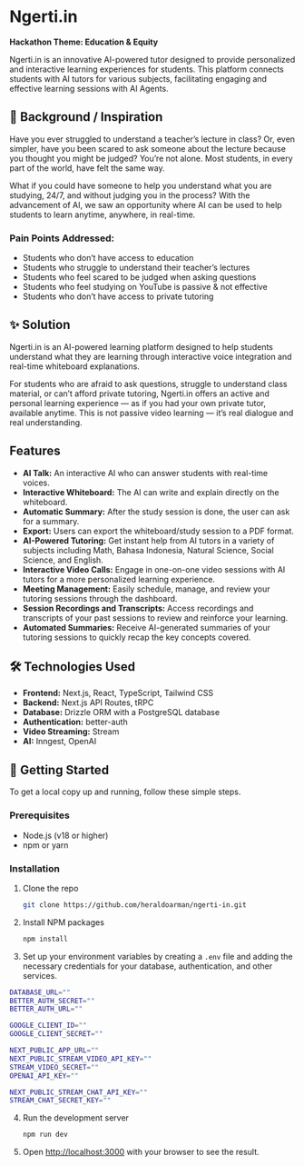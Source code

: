 # Ngerti.in

**Hackathon Theme: Education & Equity**

Ngerti.in is an innovative AI-powered tutor designed to provide personalized and interactive learning experiences for students. This platform connects students with AI tutors for various subjects, facilitating engaging and effective learning sessions with AI Agents.

## 🚀 Background / Inspiration

Have you ever struggled to understand a teacher’s lecture in class? Or, even simpler, have you been scared to ask someone about the lecture because you thought you might be judged? You’re not alone. Most students, in every part of the world, have felt the same way.

What if you could have someone to help you understand what you are studying, 24/7, and without judging you in the process? With the advancement of AI, we saw an opportunity where AI can be used to help students to learn anytime, anywhere, in real-time.

### Pain Points Addressed:

  * Students who don’t have access to education
  * Students who struggle to understand their teacher’s lectures
  * Students who feel scared to be judged when asking questions
  * Students who feel studying on YouTube is passive & not effective
  * Students who don’t have access to private tutoring

## ✨ Solution

Ngerti.in is an AI-powered learning platform designed to help students understand what they are learning through interactive voice integration and real-time whiteboard explanations.

For students who are afraid to ask questions, struggle to understand class material, or can’t afford private tutoring, Ngerti.in offers an active and personal learning experience — as if you had your own private tutor, available anytime. This is not passive video learning — it’s real dialogue and real understanding.

## Features

  * **AI Talk:** An interactive AI who can answer students with real-time voices.
  * **Interactive Whiteboard:** The AI can write and explain directly on the whiteboard.
  * **Automatic Summary:** After the study session is done, the user can ask for a summary.
  * **Export:** Users can export the whiteboard/study session to a PDF format.
  * **AI-Powered Tutoring:** Get instant help from AI tutors in a variety of subjects including Math, Bahasa Indonesia, Natural Science, Social Science, and English.
  * **Interactive Video Calls:** Engage in one-on-one video sessions with AI tutors for a more personalized learning experience.
  * **Meeting Management:** Easily schedule, manage, and review your tutoring sessions through the dashboard.
  * **Session Recordings and Transcripts:** Access recordings and transcripts of your past sessions to review and reinforce your learning.
  * **Automated Summaries:** Receive AI-generated summaries of your tutoring sessions to quickly recap the key concepts covered.

## 🛠️ Technologies Used

  * **Frontend:** Next.js, React, TypeScript, Tailwind CSS
  * **Backend:** Next.js API Routes, tRPC
  * **Database:** Drizzle ORM with a PostgreSQL database
  * **Authentication:** better-auth
  * **Video Streaming:** Stream
  * **AI:** Inngest, OpenAI

## 🚀 Getting Started

To get a local copy up and running, follow these simple steps.

### Prerequisites

  * Node.js (v18 or higher)
  * npm or yarn

### Installation

1.  Clone the repo
    ```sh
    git clone https://github.com/heraldoarman/ngerti-in.git
    ```
2.  Install NPM packages
    ```sh
    npm install
    ```
3.  Set up your environment variables by creating a `.env` file and adding the necessary credentials for your database, authentication, and other services.

```sh
DATABASE_URL=""
BETTER_AUTH_SECRET=""
BETTER_AUTH_URL=""

GOOGLE_CLIENT_ID=""
GOOGLE_CLIENT_SECRET=""

NEXT_PUBLIC_APP_URL=""
NEXT_PUBLIC_STREAM_VIDEO_API_KEY=""
STREAM_VIDEO_SECRET=""
OPENAI_API_KEY=""

NEXT_PUBLIC_STREAM_CHAT_API_KEY=""
STREAM_CHAT_SECRET_KEY=""
```
4.  Run the development server
    ```sh
    npm run dev
    ```
5.  Open [http://localhost:3000](https://www.google.com/search?q=http://localhost:3000) with your browser to see the result.

